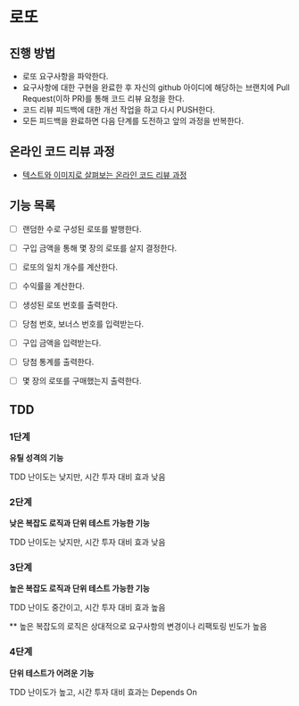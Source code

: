 # 로또
## 진행 방법
* 로또 요구사항을 파악한다.
* 요구사항에 대한 구현을 완료한 후 자신의 github 아이디에 해당하는 브랜치에 Pull Request(이하 PR)를 통해 코드 리뷰 요청을 한다.
* 코드 리뷰 피드백에 대한 개선 작업을 하고 다시 PUSH한다.
* 모든 피드백을 완료하면 다음 단계를 도전하고 앞의 과정을 반복한다.

## 온라인 코드 리뷰 과정
* [텍스트와 이미지로 살펴보는 온라인 코드 리뷰 과정](https://github.com/next-step/nextstep-docs/tree/master/codereview)

## 기능 목록
- [ ] 랜덤한 수로 구성된 로또를 발행한다.
- [ ] 구입 금액을 통해 몇 장의 로또를 살지 결정한다.
- [ ] 로또의 일치 개수를 계산한다.
- [ ] 수익률을 계산한다.

- [ ] 생성된 로또 번호를 출력한다.
- [ ] 당첨 번호, 보너스 번호를 입력받는다.
- [ ] 구입 금액을 입력받는다.
- [ ] 당첨 통계를 출력한다.
- [ ] 몇 장의 로또를 구매했는지 출력한다.

## TDD

### 1단계

**유틸 성격의 기능**

TDD 난이도는 낮지만, 시간 투자 대비 효과 낮음

### 2단계

**낮은 복잡도 로직과 단위 테스트 가능한 기능**

TDD 난이도는 낮지만, 시간 투자 대비 효과 낮음

### 3단계

**높은 복잡도 로직과 단위 테스트 가능한 기능**

TDD 난이도 중간이고, 시간 투자 대비 효과 높음

** 높은 복잡도의 로직은 상대적으로 요구사항의 변경이나 리팩토링 빈도가 높음

### 4단계

**단위 테스트가 어려운 기능**

TDD 난이도가 높고, 시간 투자 대비 효과는 Depends On
